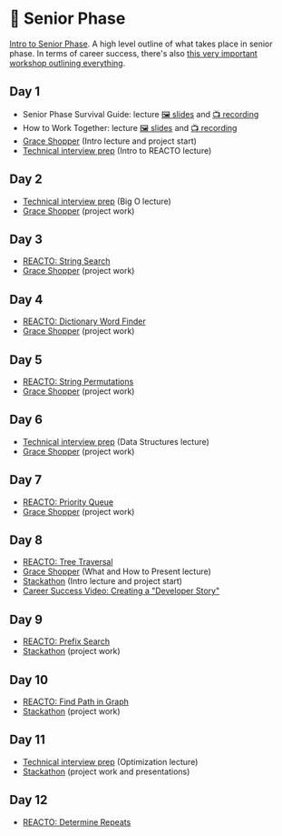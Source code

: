 # 🦋 Senior Phase

[Intro to Senior Phase](../junior-phase/Intro%20to%20Senior%20Phase.pdf). A high level outline of what takes place in senior phase. In terms of career success, there's also [this very important workshop outlining everything](https://learn.fullstackacademy.com/workshop/585179c6a2b61e00044d8627/landing).

## Day 1

- Senior Phase Survival Guide: lecture [🖼️ slides](Senior%20Phase%20Survival%20Guide.pdf) and [📺 recording](https://youtu.be/rKsFwTo3N94)
- How to Work Together: lecture [🖼️ slides](How%20to%20Work%20Together.pdf) and [📺 recording](https://youtu.be/_3gP1YD7Xiw)
- [Grace Shopper](1-grace-shopper) (Intro lecture and project start)
- [Technical interview prep](technical-interview-prep) (Intro to REACTO lecture)

## Day 2

- [Technical interview prep](technical-interview-prep) (Big O lecture)
- [Grace Shopper](1-grace-shopper) (project work)

## Day 3

- [REACTO: String Search](https://gist.github.com/jessdelacruzsantos/50799a8889bfe37f5b61b3d8225bd1b4)
- [Grace Shopper](1-grace-shopper) (project work)

## Day 4

- [REACTO: Dictionary Word Finder](https://gist.github.com/johnnybee4e/ee38cf3d1435e3543e524fce0745a34e)
- [Grace Shopper](1-grace-shopper) (project work)

## Day 5

- [REACTO: String Permutations](https://gist.github.com/blakespencer/8c24d9d9a73add28017b3651ca55a9d3)
- [Grace Shopper](1-grace-shopper) (project work)

## Day 6

- [Technical interview prep](technical-interview-prep) (Data Structures lecture)
- [Grace Shopper](1-grace-shopper) (project work)

## Day 7

- [REACTO: Priority Queue](https://gist.github.com/johnnybee4e/9479d535cc8f35d6f6bef2c2a32a09ba)
- [Grace Shopper](1-grace-shopper) (project work)

## Day 8

- [REACTO: Tree Traversal](https://gist.github.com/omriBernstein/ad9604607497f33fcd911daa5797c682)
- [Grace Shopper](1-grace-shopper) (What and How to Present lecture)
- [Stackathon](2-stackathon) (Intro lecture and project start)
- [Career Success Video: Creating a "Developer Story"](https://youtu.be/ex1VSIO14mU)

## Day 9

- [REACTO: Prefix Search](https://gist.github.com/jennysihua/9c772c299ff523ccb5a7ba2d5f209ae4)
- [Stackathon](2-stackathon) (project work)

## Day 10

- [REACTO: Find Path in Graph](https://youtu.be/TUa5c51vdZI)
- [Stackathon](2-stackathon) (project work)

## Day 11

- [Technical interview prep](technical-interview-prep) (Optimization lecture)
- [Stackathon](2-stackathon) (project work and presentations)

## Day 12

- [REACTO: Determine Repeats](https://gist.github.com/omriBernstein/2b71572dbf72d45ea2cb8d0b42c70a4b)

